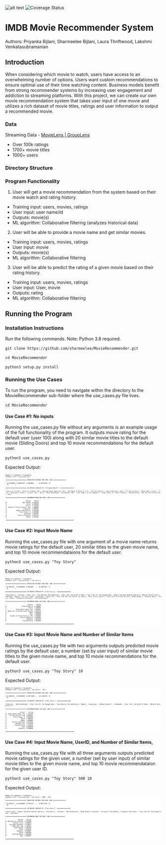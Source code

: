 ![alt text](https://travis-ci.org/sharmeelee/MovieRecommender.svg?branch=main)
![Coverage Status](https://coveralls.io/repos/github/sharmeelee/MovieRecommender/badge.svg?branch=main)

# IMDB Movie Recommender System
Authors: Priyanka Bijlani, Sharmeelee Bijlani, Laura Thriftwood, Lakshmi Venkatasubramanian
## Introduction
When considering which movie to watch, users have access to an overwhelming number of options. Users want custom recommendations to ensure optimal use of their time watching content. Business models benefit from strong recommender systems by increasing user engagement and addiction to streaming platforms. 
With this project, we can create our own movie recommendation system that takes user input of one movie and utilizes a rich dataset of movie titles, ratings and user information to output a recommended movie. 
### Data
Streaming Data - [MovieLens | GroupLens ](https://grouplens.org/datasets/movielens/100k/)
- Over 100k ratings
- 1700+ movie titles
- 1000+ users
### Directory Structure
### Program Functionality
1. User will get a movie recommendation from the system based on their movie watch and rating history.
  - Training input: users, movies, ratings
  - User input: user name/id
  - Outputs: movie(s)
  - ML algorithm: Collaborative filtering (analyzes historical data)

2. User will be able to provide a movie name and get similar movies.
  - Training input: users, movies, ratings
  - User input: movie
  - Outputs: movie(s)
  - ML algorithm: Collaborative filtering 

3. User will be able to predict the rating of a given movie based on their rating history.
  - Training input: users, movies, ratings
  - User input: User, movie
  - Outputs: rating
  - ML algorithm: Collaborative filtering 
## Running the Program
### Installation Instructions
Run the following commands.
Note: Python 3.8 required.
```
git clone https://github.com/sharmeelee/MovieRecommender.git
```
```
cd MovieRecommender
```
```
python3 setup.py install
```
### Running the Use Cases
To run the program, you need to navigate within the directory to the MovieRecommender sub-folder where the use_cases.py file lives.
```
cd MovieRecommender
```
#### Use Case #1: No inputs
Running the use_cases.py file without any arguments is an example usage of the full functionality of the program. It outputs movie rating for the default user (user 100) along with 20 similar movie titles to the default movie (Sliding Doors) and top 10 movie recommendations for the default user. 
```
python3 use_cases.py
```
Expected Output:

![alt text](images/use_case1.png)
#### Use Case #2: Input Movie Name
Running the use_cases.py file with one argument of a movie name returns movie ratings for the default user, 20 similar titles to the given movie name, and top 10 movie recommendataions for the default user. 
```
python3 use_cases.py "Toy Story"
```
Expected Output: 

![alt text](images/use_case2.png)
#### Use Case #3: Input Movie Name and Number of Similar Items
Running the use_cases.py file with two arguments outputs predicted movie ratings by the default user, a number (set by user input) of similar movie titles to the given movie name, and top 10 movie recommendations for the default user. 
```
python3 use_cases.py "Toy Story" 10
```
Expected Output:

![alt text](images/use_case3.png)
#### Use Case #4: Input Movie Name, UserID, and Number of Similar Items,
Running the use_cases.py file with all three arguments outputs predicted movie ratings for the given user, a number (set by user input) of similar movie titles to the given movie name, and top 10 movie recommendataion for the given user ID.
```
python3 use_cases.py "Toy Story" 500 10
```
Expected Output:

![alt text](images/use_case4.png)
